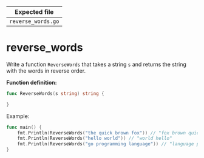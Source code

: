 | Expected file      |
| ------------------ |
| `reverse_words.go` |

# reverse_words

Write a function `ReverseWords` that takes a string `s` and returns the string with the words in reverse order.

**Function definition:**

```go
func ReverseWords(s string) string {

}
```

Example:

```go
func main() {
    fmt.Println(ReverseWords("the quick brown fox")) // "fox brown quick the"
    fmt.Println(ReverseWords("hello world")) // "world hello"
    fmt.Println(ReverseWords("go programming language")) // "language programming go"
}
```

